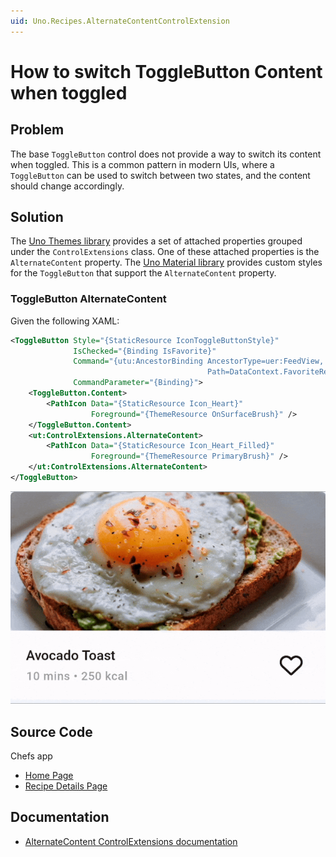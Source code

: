 ```yaml
---
uid: Uno.Recipes.AlternateContentControlExtension
---
```


# How to switch ToggleButton Content when toggled

## Problem

The base `ToggleButton` control does not provide a way to switch its content when toggled. This is a common pattern in modern UIs, where a `ToggleButton` can be used to switch between two states, and the content should change accordingly.

## Solution

The [Uno Themes library](xref:Uno.Themes.Overview) provides a set of attached properties grouped under the `ControlExtensions` class. One of these attached properties is the `AlternateContent` property. The [Uno Material library](xref:Uno.Themes.Material.GetStarted) provides custom styles for the `ToggleButton` that support the `AlternateContent` property.

### ToggleButton AlternateContent

Given the following XAML:

```xml
<ToggleButton Style="{StaticResource IconToggleButtonStyle}"
              IsChecked="{Binding IsFavorite}"
              Command="{utu:AncestorBinding AncestorType=uer:FeedView,
                                            Path=DataContext.FavoriteRecipe}"
              CommandParameter="{Binding}">
    <ToggleButton.Content>
        <PathIcon Data="{StaticResource Icon_Heart}"
                  Foreground="{ThemeResource OnSurfaceBrush}" />
    </ToggleButton.Content>
    <ut:ControlExtensions.AlternateContent>
        <PathIcon Data="{StaticResource Icon_Heart_Filled}"
                  Foreground="{ThemeResource PrimaryBrush}" />
    </ut:ControlExtensions.AlternateContent>
</ToggleButton>
```

![ToggleButton with AlternateContent](../assets/toggle-alternate-content.gif)

## Source Code

Chefs app

- [Home Page](https://github.com/unoplatform/uno.chefs/blob/139edc9eab65b322e219efb7572583551c40ad32/Chefs/Views/HomePage.xaml#L55-L58)
- [Recipe Details Page](https://github.com/unoplatform/uno.chefs/blob/139edc9eab65b322e219efb7572583551c40ad32/Chefs/Views/RecipeDetailsPage.xaml#L363-L374)

## Documentation

- [AlternateContent ControlExtensions documentation](xref:Uno.Themes.Control.Extensions#alternate-content)
